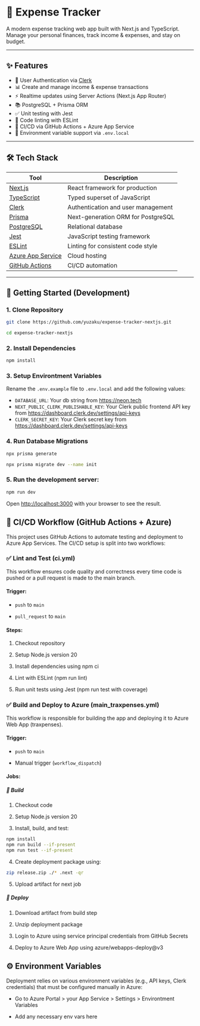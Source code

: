 # 💸 Expense Tracker

A modern expense tracking web app built with Next.js and TypeScript. Manage your personal finances, track income & expenses, and stay on budget.

---

## ✨ Features

- 🔐 User Authentication via [Clerk](https://clerk.dev)
- 📊 Create and manage income & expense transactions
- ⚡ Realtime updates using Server Actions (Next.js App Router)
- 📚 PostgreSQL + Prisma ORM
- ✅ Unit testing with Jest
- 🧹 Code linting with ESLint
- 🚀 CI/CD via GitHub Actions + Azure App Service
- 🔐 Environment variable support via `.env.local`

---

## 🛠️ Tech Stack

| Tool            | Description                            |
|-----------------|----------------------------------------|
| [Next.js](https://nextjs.org/)        | React framework for production          |
| [TypeScript](https://www.typescriptlang.org/) | Typed superset of JavaScript          |
| [Clerk](https://clerk.dev)           | Authentication and user management     |
| [Prisma](https://www.prisma.io/)     | Next-generation ORM for PostgreSQL     |
| [PostgreSQL](https://www.postgresql.org/) | Relational database                     |
| [Jest](https://jestjs.io/)           | JavaScript testing framework           |
| [ESLint](https://eslint.org/)        | Linting for consistent code style      |
| [Azure App Service](https://azure.microsoft.com/en-us/products/app-service/) | Cloud hosting                          |
| [GitHub Actions](https://github.com/features/actions) | CI/CD automation                       |

---

## 🚀 Getting Started (Development)

### 1. Clone Repository
```bash
git clone https://github.com/yuzaku/expense-tracker-nextjs.git
```
```bash
cd expense-tracker-nextjs
```

### 2. Install Dependencies
```bash
npm install
```

### 3. Setup Environtment Variables
Rename the `.env.example` file to `.env.local` and add the following values:

- `DATABASE_URL`: Your db string from https://neon.tech
- `NEXT_PUBLIC_CLERK_PUBLISHABLE_KEY`: Your Clerk public frontend API key from https://dashboard.clerk.dev/settings/api-keys
- `CLERK_SECRET_KEY`: Your Clerk secret key from https://dashboard.clerk.dev/settings/api-keys

### 4. Run Database Migrations
```bash
npx prisma generate
```
```bash
npx prisma migrate dev --name init
```

### 5. Run the development server:
```bash
npm run dev
```
Open [http://localhost:3000](http://localhost:3000) with your browser to see the result.

## 🚀 CI/CD Workflow (GitHub Actions + Azure)

This project uses GitHub Actions to automate testing and deployment to Azure App Services. The CI/CD setup is split into two workflows:

### ✅ Lint and Test (ci.yml)

This workflow ensures code quality and correctness every time code is pushed or a pull request is made to the main branch.

#### Trigger:

- ```push``` to ```main ```

- ```pull_request``` to ```main```

#### Steps:

1. Checkout repository

2. Setup Node.js version 20

3. Install dependencies using npm ci

4. Lint with ESLint (npm run lint)

5. Run unit tests using Jest (npm run test with coverage)

### ✅ Build and Deploy to Azure (main_traxpenses.yml)
This workflow is responsible for building the app and deploying it to Azure Web App (traxpenses).

#### Trigger:

- ```push``` to ```main```

- Manual trigger (```workflow_dispatch```)

#### Jobs:

##### 🔧 Build

1. Checkout code

2. Setup Node.js version 20

3. Install, build, and test:
```bash
npm install
npm run build --if-present
npm run test --if-present
```

4. Create deployment package using:
```bash
zip release.zip ./* .next -qr
```

5. Upload artifact for next job

##### 🚀 Deploy

1. Download artifact from build step

2. Unzip deployment package

3. Login to Azure using service principal credentials from GitHub Secrets

4. Deploy to Azure Web App using azure/webapps-deploy@v3

## ⚙️ Environment Variables

Deployment relies on various environment variables (e.g., API keys, Clerk credentials) that must be configured manually in Azure:

- Go to Azure Portal > your App Service > Settings > Environtment Variables

- Add any necessary env vars here
